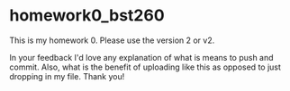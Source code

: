 # homework0_bst260
This is my homework 0. Please use the version 2 or v2. 

In your feedback I'd love any explanation of what is means to push and commit. Also, what is the benefit of uploading like this as opposed to just dropping in my file. 
Thank you! 

